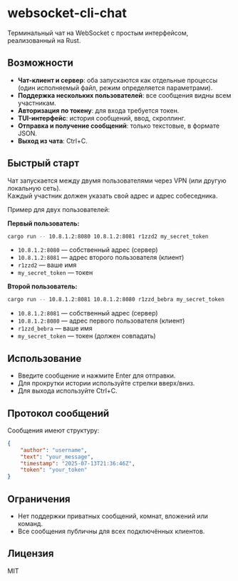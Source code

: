 # websocket-cli-chat

Терминальный чат на WebSocket с простым интерфейсом, реализованный на Rust.

## Возможности

- **Чат-клиент и сервер**: оба запускаются как отдельные процессы (один исполняемый файл, режим определяется параметрами).
- **Поддержка нескольких пользователей**: все сообщения видны всем участникам.
- **Авторизация по токену**: для входа требуется токен.
- **TUI-интерфейс**: история сообщений, ввод, скроллинг.
- **Отправка и получение сообщений**: только текстовые, в формате JSON.
- **Выход из чата**: Ctrl+C.

## Быстрый старт

Чат запускается между двумя пользователями через VPN (или другую локальную сеть).  
Каждый участник должен указать свой адрес и адрес собеседника.

Пример для двух пользователей:

**Первый пользователь:**

```bash
cargo run -- 10.8.1.2:8080 10.8.1.2:8081 r1zzd2 my_secret_token
```

- `10.8.1.2:8080` — собственный адрес (сервер)
- `10.8.1.2:8081` — адрес второго пользователя (клиент)
- `r1zzd2` — ваше имя
- `my_secret_token` — токен

**Второй пользователь:**

```bash
cargo run -- 10.8.1.2:8081 10.8.1.2:8080 r1zzd_bebra my_secret_token
```

- `10.8.1.2:8081` — собственный адрес (сервер)
- `10.8.1.2:8080` — адрес первого пользователя (клиент)
- `r1zzd_bebra` — ваше имя
- `my_secret_token` — токен (должен совпадать)

## Использование

- Введите сообщение и нажмите Enter для отправки.
- Для прокрутки истории используйте стрелки вверх/вниз.
- Для выхода используйте Ctrl+C.

## Протокол сообщений

Сообщения имеют структуру:

```json
{
	"author": "username",
	"text": "your_message",
	"timestamp": "2025-07-13T21:36:46Z",
	"token": "your_token"
}
```

## Ограничения

- Нет поддержки приватных сообщений, комнат, вложений или команд.
- Все сообщения публичны для всех подключённых клиентов.

## Лицензия

MIT

